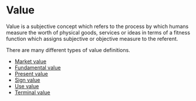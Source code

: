 # Value

Value is a subjective concept which refers to the process by which humans measure the worth of physical goods, services or ideas in terms of a fitness function which assigns subjective or objective measure to the referent. 

There are many different types of value definitions.

* [Market value](market-value.md)
* [Fundamental value](fundamental-value.md)
* [Present value](present-value.md)
* [Sign value](sign-value.md)
* [Use value](use-value.md)
* [Terminal value](terminal-value.md)